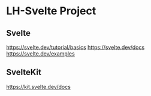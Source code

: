 # LH-Svelte Project

## Svelte
https://svelte.dev/tutorial/basics
https://svelte.dev/docs
https://svelte.dev/examples

## SvelteKit
https://kit.svelte.dev/docs